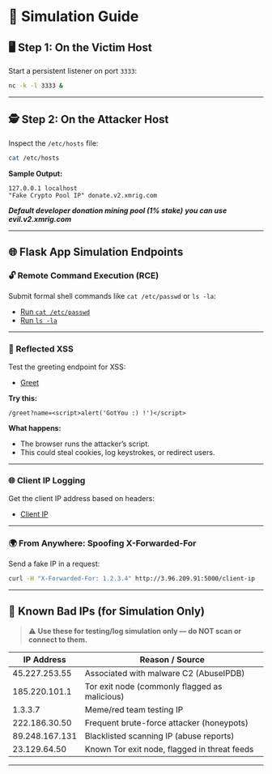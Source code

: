 

# 🧪 Simulation Guide

## 🖥️ Step 1: On the Victim Host

Start a persistent listener on port `3333`:

```bash
nc -k -l 3333 &
```

---

## 🕵️ Step 2: On the Attacker Host

Inspect the `/etc/hosts` file:

```bash
cat /etc/hosts
```

**Sample Output:**
```
127.0.0.1 localhost
"Fake Crypto Pool IP" donate.v2.xmrig.com
```
***Default developer donation mining pool (1% stake)***
***you can use evil.v2.xmrig.com***

---

## 🌐 Flask App Simulation Endpoints

### 🔓 Remote Command Execution (RCE)

Submit formal shell commands like `cat /etc/passwd` or `ls -la`:

- [Run `cat /etc/passwd`](http://3.96.209.91:5000/cmd?exec=cat%20/etc/passwd)
- [Run `ls -la`](http://3.96.209.91:5000/cmd?exec=ls%20-la)

---

### 💬 Reflected XSS

Test the greeting endpoint for XSS:

- [Greet](http://3.96.209.91:5000/greet)

**Try this:**
```
/greet?name=<script>alert('GotYou :) !')</script>
```

**What happens:**
- The browser runs the attacker’s script.
- This could steal cookies, log keystrokes, or redirect users.

---

### 🌐 Client IP Logging

Get the client IP address based on headers:

- [Client IP](http://3.96.209.91:5000/client-ip)

---

### 🌍 From Anywhere: Spoofing X-Forwarded-For

Send a fake IP in a request:

```bash
curl -H "X-Forwarded-For: 1.2.3.4" http://3.96.209.91:5000/client-ip
```

---

## 🚨 Known Bad IPs (for Simulation Only)

> ⚠️ **Use these for testing/log simulation only — do NOT scan or connect to them.**

| IP Address       | Reason / Source                             |
|------------------|----------------------------------------------|
| 45.227.253.55    | Associated with malware C2 (AbuseIPDB)       |
| 185.220.101.1    | Tor exit node (commonly flagged as malicious)|
| 1.3.3.7          | Meme/red team testing IP                     |
| 222.186.30.50    | Frequent brute-force attacker (honeypots)    |
| 89.248.167.131   | Blacklisted scanning IP (abuse reports)      |
| 23.129.64.50     | Known Tor exit node, flagged in threat feeds |

---
